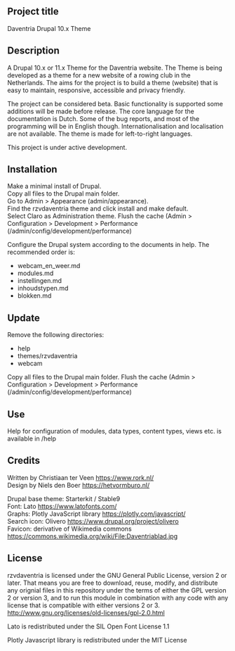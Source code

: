 ## Project title

Daventria Drupal 10.x Theme

## Description

A Drupal 10.x or 11.x Theme for the Daventria website. The Theme is being developed as a theme for a new website of a rowing club in the Netherlands. The aims for the project is to build a theme (website) that is easy to maintain, responsive, accessible and privacy friendly.

The project can be considered beta. Basic functionality is supported some additions will be made before release. The core language for the documentation is Dutch. Some of the bug reports, and most of the programming will be in English though. Internationalisation and localisation are not available. The theme is made for left-to-right languages.

This project is under active development.

## Installation

Make a minimal install of Drupal.  
Copy all files to the Drupal main folder.  
Go to Admin > Appearance (admin/appearance).  
Find the rzvdaventria theme and click install and make default.  
Select Claro as Administration theme.
Flush the cache (Admin > Configuration > Development > Performance (/admin/config/development/performance)

Configure the Drupal system according to the documents in help. The recommended order is:

- webcam_en_weer.md
- modules.md
- instellingen.md
- inhoudstypen.md
- blokken.md

## Update

Remove the following directories:

- help
- themes/rzvdaventria
- webcam

Copy all files to the Drupal main folder.
Flush the cache (Admin > Configuration > Development > Performance (/admin/config/development/performance)

## Use

Help for configuration of modules, data types, content types, views etc. is available in /help

## Credits

Written by Christiaan ter Veen https://www.rork.nl/  
Design by Niels den Boer https://hetvormburo.nl/

Drupal base theme: Starterkit / Stable9  
Font: Lato https://www.latofonts.com/  
Graphs: Plotly JavaScript library https://plotly.com/javascript/  
Search icon: Olivero https://www.drupal.org/project/olivero  
Favicon: derivative of Wikimedia commons https://commons.wikimedia.org/wiki/File:Daventriablad.jpg  

## License

rzvdaventria is licensed under the GNU General Public License, version 2 or later. That means you are free to download, reuse, modify, and distribute any orignial files in this repository under the terms of either the GPL version 2 or version 3, and to run this module in combination with any code with any license that is compatible with either versions 2 or 3.
http://www.gnu.org/licenses/old-licenses/gpl-2.0.html

Lato is redistributed under the SIL Open Font License 1.1

Plotly Javascript library is redistributed under the MIT License

